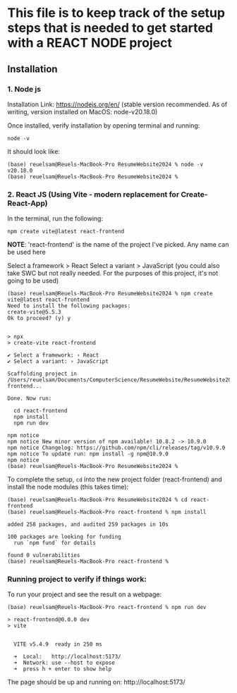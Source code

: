 # This file is to keep track of the setup steps that is needed to get started with a REACT NODE project

## Installation

### 1. Node js
Installation Link: https://nodejs.org/en/ (stable version recommended. As of writing, version installed on MacOS: node-v20.18.0)

Once installed, verify installation by opening terminal and running:
```
node -v
```
It should look like:
```
(base) reuelsam@Reuels-MacBook-Pro ResumeWebsite2024 % node -v
v20.18.0
(base) reuelsam@Reuels-MacBook-Pro ResumeWebsite2024 % 
```

### 2. React JS (Using Vite - modern replacement for Create-React-App)

In the terminal, run the following: 
```
npm create vite@latest react-frontend
```
**NOTE**: 'react-frontend' is the name of the project I've picked. Any name can be used here

Select a framework > React
Select a variant > JavaScript (you could also take SWC but not really needed. For the purposes of this project, it's not going to be used)

```
(base) reuelsam@Reuels-MacBook-Pro ResumeWebsite2024 % npm create vite@latest react-frontend
Need to install the following packages:
create-vite@5.5.3
Ok to proceed? (y) y


> npx
> create-vite react-frontend

✔ Select a framework: › React
✔ Select a variant: › JavaScript

Scaffolding project in /Users/reuelsam/Documents/ComputerScience/ResumeWebsite/ResumeWebsite2024/react-frontend...

Done. Now run:

  cd react-frontend
  npm install
  npm run dev

npm notice
npm notice New minor version of npm available! 10.8.2 -> 10.9.0
npm notice Changelog: https://github.com/npm/cli/releases/tag/v10.9.0
npm notice To update run: npm install -g npm@10.9.0
npm notice
(base) reuelsam@Reuels-MacBook-Pro ResumeWebsite2024 % 
```

To complete the setup, `cd` into the new project folder (react-frontend) and install the node modules (this takes time):
```
(base) reuelsam@Reuels-MacBook-Pro ResumeWebsite2024 % cd react-frontend 
(base) reuelsam@Reuels-MacBook-Pro react-frontend % npm install

added 258 packages, and audited 259 packages in 10s

100 packages are looking for funding
  run `npm fund` for details

found 0 vulnerabilities
(base) reuelsam@Reuels-MacBook-Pro react-frontend % 
```

### Running project to verify if things work:

To run your project and see the result on a webpage:
```
(base) reuelsam@Reuels-MacBook-Pro react-frontend % npm run dev

> react-frontend@0.0.0 dev
> vite


  VITE v5.4.9  ready in 250 ms

  ➜  Local:   http://localhost:5173/
  ➜  Network: use --host to expose
  ➜  press h + enter to show help
```

The page should be up and running on: http://localhost:5173/

